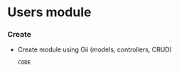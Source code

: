 Users module
============

### Create

- Create module using Gii (models, controllers, CRUD)

  ```
  CODE
  ```  